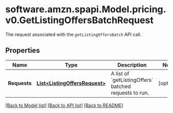 # software.amzn.spapi.Model.pricing.v0.GetListingOffersBatchRequest
The request associated with the `getListingOffersBatch` API call.

## Properties

Name | Type | Description | Notes
------------ | ------------- | ------------- | -------------
**Requests** | [**List&lt;ListingOffersRequest&gt;**](ListingOffersRequest.md) | A list of &#x60;getListingOffers&#x60; batched requests to run. | [optional] 

[[Back to Model list]](../README.md#documentation-for-models) [[Back to API list]](../README.md#documentation-for-api-endpoints) [[Back to README]](../README.md)


